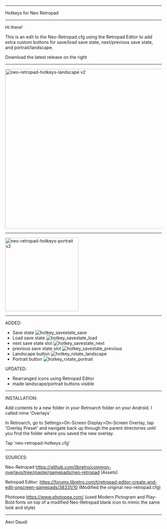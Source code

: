 ____________________________________

Hotkeys for Neo Retropad
____________________________________

Hi there!

This is an edit to the Neo-Retropad.cfg using the Retropad Editor to add extra custom buttons for save/load save state, next/previous save state, and portrait/landscape.

Download the latest release on the right

------------------------------------

<img width="512" alt="neo-retropad-hotkeys-landscape v2" src="https://github.com/Aevi-Daudi/Hotkeys-Neo-Retropad/assets/160430397/3e9be5f5-f5a3-4adb-a120-125c66bcc8a9">

------------------------------------

<img width="236" alt="neo-retropad-hotkeys-portrait v2" src="https://github.com/Aevi-Daudi/Hotkeys-Neo-Retropad/assets/160430397/44a10a32-abc1-4dd5-85e0-ac85067a6abb">

------------------------------------

ADDED:
- Save state ![hotkey_savestate_save](https://github.com/Aevi-Daudi/Hotkeys-Neo-Retropad/assets/160430397/64b29066-bad2-452b-9f95-36ea0df19124)
- Load save state ![hotkey_savestate_load](https://github.com/Aevi-Daudi/Hotkeys-Neo-Retropad/assets/160430397/304f164e-e3be-4290-ba12-df5fcf740c73)
- next save state slot ![hotkey_savestate_next](https://github.com/Aevi-Daudi/Hotkeys-Neo-Retropad/assets/160430397/4ea4f99c-6f6e-442a-b17b-a5c97cc52345)
- previous save state slot ![hotkey_savestate_previous](https://github.com/Aevi-Daudi/Hotkeys-Neo-Retropad/assets/160430397/a3905221-bd7e-408d-bf01-a3d79b3fbfa2)
- Landscape button ![hotkey_rotate_landscape](https://github.com/Aevi-Daudi/Hotkeys-Neo-Retropad/assets/160430397/1e81dc20-480f-4b32-b50b-53c48a7a9297)
- Portrait button ![hotkey_rotate_portrait](https://github.com/Aevi-Daudi/Hotkeys-Neo-Retropad/assets/160430397/2c434b99-8bd7-4d0b-94cb-848d7fbd33b1)

UPDATED:
- Rearranged icons using Retropad Editor
- made landscape/portrait buttons visible

------------------------------------

INSTALLATION:

Add contents to a new folder in your Retroarch folder on your Android. I called mine 'Overlays'

In Retroarch, go to Settings>On-Screen Display>On-Screen Overlay, tap 'Overlay Preset' and navigate back up through the parent directories until you find the folder where you saved the new overlay.

Tap 'neo-retropad-hotkeys.cfg'

------------------------------------

SOURCES:

Neo-Retropad
https://github.com/libretro/common-overlays/tree/master/gamepads/neo-retropad
(Assets)

Retropad Editor:
https://forums.libretro.com/t/retropad-editor-create-and-edit-onscreen-gamepads/38331/10
(Modified the original neo-retropad.cfg)

Photopea
https://www.photopea.com/
(used Modern Pictogram and Play-Bold fonts on top of a modified Neo-Retropad blank icon to mimic the same look and style)

------------------------------------
Aevi Daudi
